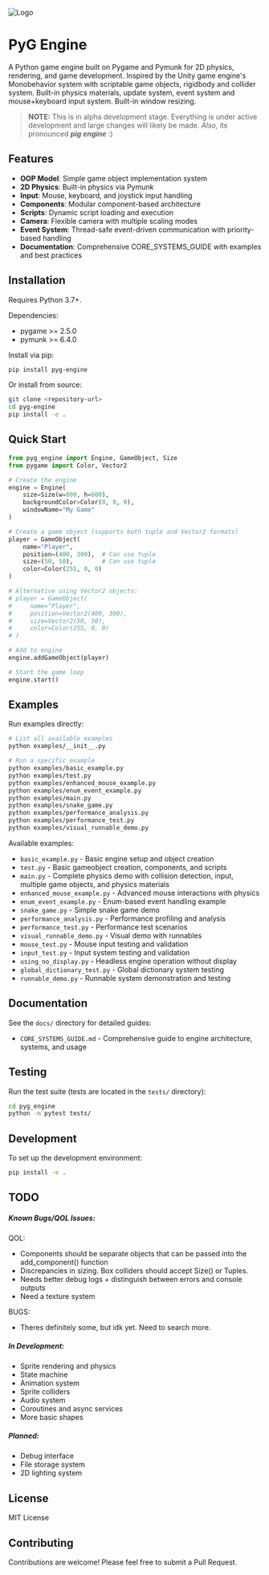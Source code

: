 <!-- ![Logo](images/1_zoomed.png) -->
![Logo](images/1.png)
# PyG Engine

A Python game engine built on Pygame and Pymunk for 2D physics, rendering, and game development.
Inspired by the Unity game engine's Monobehavior system with scriptable game objects, rigidbody and collider system.
Built-in physics materials, update system, event system and mouse+keyboard input system. Built-in window resizing.

> **NOTE:** This is in alpha development stage. Everything is under active development and large changes will likely be made.
> _Also,_ its pronounced _**pig engine**_ :)

## Features

- **OOP Model**: Simple game object implementation system
- **2D Physics**: Built-in physics via Pymunk
- **Input**: Mouse, keyboard, and joystick input handling
- **Components**: Modular component-based architecture
- **Scripts**: Dynamic script loading and execution
- **Camera**: Flexible camera with multiple scaling modes
- **Event System**: Thread-safe event-driven communication with priority-based handling
- **Documentation**: Comprehensive CORE_SYSTEMS_GUIDE with examples and best practices

## Installation

Requires Python 3.7+.

Dependencies:
- pygame >= 2.5.0
- pymunk >= 6.4.0

Install via pip:

```bash
pip install pyg-engine
```

Or install from source:

```bash
git clone <repository-url>
cd pyg-engine
pip install -e .
```

## Quick Start

```python
from pyg_engine import Engine, GameObject, Size
from pygame import Color, Vector2

# Create the engine
engine = Engine(
    size=Size(w=800, h=600),
    backgroundColor=Color(0, 0, 0),
    windowName="My Game"
)

# Create a game object (supports both tuple and Vector2 formats)
player = GameObject(
    name="Player",
    position=(400, 300),  # Can use tuple
    size=(50, 50),        # Can use tuple
    color=Color(255, 0, 0)
)

# Alternative using Vector2 objects:
# player = GameObject(
#     name="Player",
#     position=Vector2(400, 300),
#     size=Vector2(50, 50),
#     color=Color(255, 0, 0)
# )

# Add to engine
engine.addGameObject(player)

# Start the game loop
engine.start()
```

## Examples

Run examples directly:

```bash
# List all available examples
python examples/__init__.py

# Run a specific example
python examples/basic_example.py
python examples/test.py
python examples/enhanced_mouse_example.py
python examples/enum_event_example.py
python examples/main.py
python examples/snake_game.py
python examples/performance_analysis.py
python examples/performance_test.py
python examples/visual_runnable_demo.py
```

Available examples:
- `basic_example.py` - Basic engine setup and object creation
- `test.py` - Basic gameobject creation, components, and scripts
- `main.py` - Complete physics demo with collision detection, input, multiple game objects, and physics materials
- `enhanced_mouse_example.py` - Advanced mouse interactions with physics
- `enum_event_example.py` - Enum-based event handling example
- `snake_game.py` - Simple snake game demo
- `performance_analysis.py` - Performance profiling and analysis
- `performance_test.py` - Performance test scenarios
- `visual_runnable_demo.py` - Visual demo with runnables
- `mouse_test.py` - Mouse input testing and validation
- `input_test.py` - Input system testing and validation
- `using_no_display.py` - Headless engine operation without display
- `global_dictionary_test.py` - Global dictionary system testing
- `runnable_demo.py` - Runnable system demonstration and testing

## Documentation

See the `docs/` directory for detailed guides:
- `CORE_SYSTEMS_GUIDE.md` - Comprehensive guide to engine architecture, systems, and usage

## Testing

Run the test suite (tests are located in the `tests/` directory):

```bash
cd pyg_engine
python -m pytest tests/
```

## Development

To set up the development environment:

```bash
pip install -e .
```

## TODO
##### Known Bugs/QOL Issues:
QOL:
- Components should be separate objects that can be passed into the add_component() function
- Discrepancies in sizing. Box colliders should accept Size() or Tuples.
- Needs better debug logs + distinguish between errors and console outputs
- Need a texture system

BUGS:
- Theres definitely some, but idk yet. Need to search more.

##### In Development:
- Sprite rendering and physics
- State machine
- Animation system
- Sprite colliders
- Audio system
- Coroutines and async services
- More basic shapes

##### Planned:
- Debug interface
- File storage system
- 2D lighting system

## License

MIT License

## Contributing

Contributions are welcome! Please feel free to submit a Pull Request.
